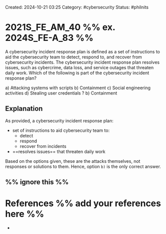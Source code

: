 Created: 2024-10-21 03:25
Category: #cybersecurity 
Status: #philnits



# 2021S_FE_AM_40 %% ex. 2024S_FE-A_83 %%

A cybersecurity incident response plan is defined as a set of instructions to aid the cybersecurity team to detect, respond to, and recover from cybersecurity incidents. The cybersecurity incident response plan resolves issues, such as cybercrime, data loss, and service outages that threaten daily work. Which of the following is part of the cybersecurity incident response plan?

a) Attacking systems with scripts 
b) Containment
c) Social engineering activities 
d) Stealing user credentials
? 
b) Containment
## Explanation
As provided, a cybersecurity incident response plan:
- set of instructions to aid cybersecurity team to:
	- detect
	- respond 
	- recover from incidents
- ==resolves issues== that threaten daily work

Based on the options given, these are the attacks themselves, not responses or solutions to them. Hence, option `b)` is the only correct answer. 




%% ignore this %%
---









# References %% add your references here %%
- 
